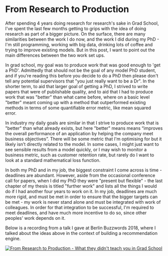# From Research to Production

After spending 4 years doing research for research's sake in Grad School, I've spent the last few months getting to grips with the idea of doing research as part of a bigger picture. On the surface, there are many similarities between the work I do now, and the work I did during my PhD - I'm still programming, working with big data, drinking lots of coffee and trying to improve existing models. But in this post, I want to point out the main differences between the two work set ups.

In grad school, my goal was to produce work that was good enough to 'get a PhD'. Admittedly that should not be the goal of any model PhD student, and if you're reading this before you decide to do a PhD then please don't tell any potential supervisors that "you just really want to be a Dr". In the shorter term, to aid that larger goal of getting a PhD, I strived to write papers that were of publishable quality, and to aid that I had to produce work that was "better" than what came before, where on a basic level "better" meant coming up with a method that outperformed existing methods in terms of some quantifiable error metric, like mean squared error.

In industry my daily goals are similar in that I strive to produce work that is "better" than what already exists, but here "better" means means “improves the overall performance of an application by helping the company meet business objectives”. There will be some metric that I'm optimising for but it likely isn’t directly related to the model. In some cases, I might just want to see sensible results from a model quickly, or I may wish to monitor a business metric, such as customer retention rate, but rarely do I want to look at a standard mathematical loss function.

In both my PhD and in my job, the biggest constraint I come across is time - deadlines are abundant. However, aside from the occasional conference call for papers, when I did my PhD they were "present but flexible" - the last chapter of my thesis is titled "further work" and lists all the things I would do if I had another four years to work on it. In my job, deadlines are much more rigid, and must be met in order to ensure that the bigger targets can be met - my work is never stand alone and must be integrated with work of colleagues. In order for that integration to be successful, I'm required to meet deadlines, and have much more incentive to do so, since other peoples' work depends on it.

Below is a recording from a talk I gave at Berlin Buzzwords 2018, where I talked about the ideas above in the context of building a recommendation engine.

[![From Research to Production - What they didn't teach you in Grad School](https://sophwats.github.com/images/BerlinBuzzwordsStill.png)](https://youtu.be/s3WbEfoxRjs "From Research to Production - What they didn't teach you in Grad School")
